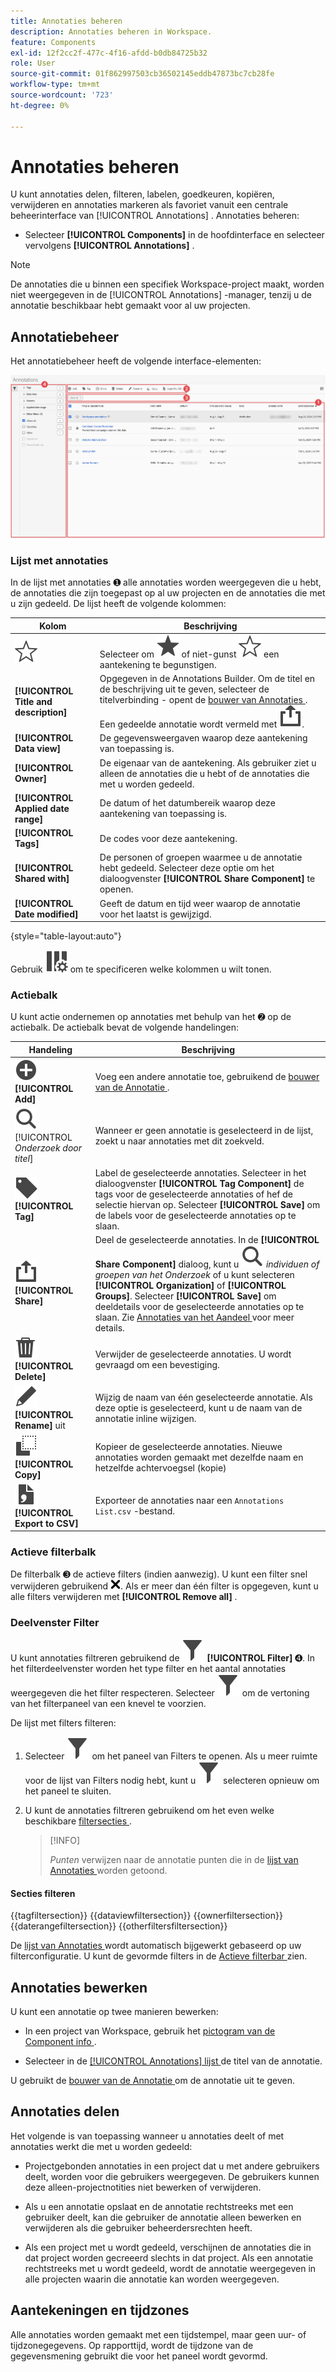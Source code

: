 ```yaml
---
title: Annotaties beheren
description: Annotaties beheren in Workspace.
feature: Components
exl-id: 12f2cc2f-477c-4f16-afdd-b0db84725b32
role: User
source-git-commit: 01f862997503cb36502145eddb47873bc7cb28fe
workflow-type: tm+mt
source-wordcount: '723'
ht-degree: 0%

---
```


# Annotaties beheren

U kunt annotaties delen, filteren, labelen, goedkeuren, kopiëren, verwijderen en annotaties markeren als favoriet vanuit een centrale beheerinterface van [!UICONTROL Annotations] . Annotaties beheren:

* Selecteer **[!UICONTROL Components]** in de hoofdinterface en selecteer vervolgens **[!UICONTROL Annotations]** .


>[!NOTE]
>
>De annotaties die u binnen een specifiek Workspace-project maakt, worden niet weergegeven in de [!UICONTROL Annotations] -manager, tenzij u de annotatie beschikbaar hebt gemaakt voor al uw projecten.
>

## Annotatiebeheer

Het annotatiebeheer heeft de volgende interface-elementen:

![ de interface van Annotaties ](assets/annotations-manager.png)

### Lijst met annotaties

In de lijst met annotaties ➊ alle annotaties worden weergegeven die u hebt, de annotaties die zijn toegepast op al uw projecten en de annotaties die met u zijn gedeeld. De lijst heeft de volgende kolommen:

| Kolom | Beschrijving |
| --- | --- | 
| ![ StarOutline ](/help/assets/icons/StarOutline.svg) | Selecteer om ![ Ster ](/help/assets/icons/Star.svg) of niet-gunst ![ StarOutline ](/help/assets/icons/StarOutline.svg) een aantekening te begunstigen. |
| **[!UICONTROL Title and description]** | Opgegeven in de Annotations Builder. Om de titel en de beschrijving uit te geven, selecteer de titelverbinding - opent de [ bouwer van Annotaties ](/help/components/annotations/create-annotations.md#annotation-builder). Een gedeelde annotatie wordt vermeld met ![ Aandeel ](/help/assets/icons/Share.svg). |
| **[!UICONTROL Data view]** | De gegevensweergaven waarop deze aantekening van toepassing is. |
| **[!UICONTROL Owner]** | De eigenaar van de aantekening. Als gebruiker ziet u alleen de annotaties die u hebt of de annotaties die met u worden gedeeld. |
| **[!UICONTROL Applied date range]** | De datum of het datumbereik waarop deze aantekening van toepassing is. |
| **[!UICONTROL Tags]** | De codes voor deze aantekening. |
| **[!UICONTROL Shared with]** | De personen of groepen waarmee u de annotatie hebt gedeeld. Selecteer deze optie om het dialoogvenster **[!UICONTROL Share Component]** te openen. |
| **[!UICONTROL Date modified]** | Geeft de datum en tijd weer waarop de annotatie voor het laatst is gewijzigd. |

{style="table-layout:auto"}

Gebruik ![ ColumnSetting ](/help/assets/icons/ColumnSetting.svg) om te specificeren welke kolommen u wilt tonen.

### Actiebalk

U kunt actie ondernemen op annotaties met behulp van het ➋ op de actiebalk. De actiebalk bevat de volgende handelingen:

| Handeling | Beschrijving |
|---|---|
| ![ AddCircle ](/help/assets/icons/AddCircle.svg) **[!UICONTROL Add]** | Voeg een andere annotatie toe, gebruikend de [ bouwer van de Annotatie ](create-annotations.md#annotation-builder). |
| ![ Onderzoek ](/help/assets/icons/Search.svg) [!UICONTROL *Onderzoek door titel*] | Wanneer er geen annotatie is geselecteerd in de lijst, zoekt u naar annotaties met dit zoekveld. |
| ![ Etiket ](/help/assets/icons/Label.svg) **[!UICONTROL Tag]** | Label de geselecteerde annotaties. Selecteer in het dialoogvenster **[!UICONTROL Tag Component]** de tags voor de geselecteerde annotaties of hef de selectie hiervan op. Selecteer **[!UICONTROL Save]** om de labels voor de geselecteerde annotaties op te slaan. |
| ![ Aandeel ](/help/assets/icons/Share.svg) **[!UICONTROL Share]** | Deel de geselecteerde annotaties. In de **[!UICONTROL Share Component]** dialoog, kunt u ![ Onderzoek ](/help/assets/icons/Search.svg) *individuen of groepen van het Onderzoek* of u kunt selecteren **[!UICONTROL Organization]** of **[!UICONTROL Groups]**. Selecteer **[!UICONTROL Save]** om deeldetails voor de geselecteerde annotaties op te slaan. Zie [ Annotaties van het Aandeel ](#share-annotations) voor meer details. |
| ![ Schrapping ](/help/assets/icons/Delete.svg) **[!UICONTROL Delete]** | Verwijder de geselecteerde annotaties. U wordt gevraagd om een bevestiging. |
| ![ geef ](/help/assets/icons/Edit.svg) **[!UICONTROL Rename]** uit | Wijzig de naam van één geselecteerde annotatie. Als deze optie is geselecteerd, kunt u de naam van de annotatie inline wijzigen. |
| ![ Exemplaar ](/help/assets/icons/Copy.svg) **[!UICONTROL Copy]** | Kopieer de geselecteerde annotaties. Nieuwe annotaties worden gemaakt met dezelfde naam en hetzelfde achtervoegsel (kopie) |
| ![ FileCSV ](/help/assets/icons/FileCSV.svg) **[!UICONTROL Export to CSV]** | Exporteer de annotaties naar een `Annotations List.csv` -bestand. |

### Actieve filterbalk

De filterbalk ➌ de actieve filters (indien aanwezig). U kunt een filter snel verwijderen gebruikend ![ CrossSize75 ](/help/assets/icons/CrossSize75.svg). Als er meer dan één filter is opgegeven, kunt u alle filters verwijderen met **[!UICONTROL Remove all]** .

### Deelvenster Filter

U kunt annotaties filtreren gebruikend de ![ Linker paneel van de Filter ](/help/assets/icons/Filter.svg) **[!UICONTROL Filter]** ➍. In het filterdeelvenster worden het type filter en het aantal annotaties weergegeven die het filter respecteren. Selecteer ![ Filter ](/help/assets/icons/Filter.svg) om de vertoning van het filterpaneel van een knevel te voorzien.

De lijst met filters filteren:

1. Selecteer ![ Filter ](/help/assets/icons/Filter.svg) om het paneel van Filters te openen. Als u meer ruimte voor de lijst van Filters nodig hebt, kunt u ![ Filter ](/help/assets/icons/Filter.svg) selecteren opnieuw om het paneel te sluiten.
1. U kunt de annotaties filtreren gebruikend om het even welke beschikbare [ filtersecties ](#filter-sections).

   >[!INFO]
   >
   >*Punten* verwijzen naar de annotatie punten die in de [ lijst van Annotaties ](manage-annotations.md#annotations-list) worden getoond.
   > 

#### Secties filteren

{{tagfiltersection}}
{{dataviewfiltersection}}
{{ownerfiltersection}}
{{daterangefiltersection}}
{{otherfiltersfiltersection}}


De [ lijst van Annotaties ](manage-annotations.md#annotations-list) wordt automatisch bijgewerkt gebaseerd op uw filterconfiguratie. U kunt de gevormde filters in de [ Actieve filterbar ](manage-annotations.md#active-filter-bar) zien.


## Annotaties bewerken

U kunt een annotatie op twee manieren bewerken:

* In een project van Workspace, gebruik het [ pictogram van de Component info ](/help/components/use-components-in-workspace.md#component-info).

* Selecteer in de [[!UICONTROL Annotations] lijst ](#annotations-list) de titel van de annotatie.

U gebruikt de [ bouwer van de Annotatie ](/help/components/annotations/create-annotations.md#annotation-builder) om de annotatie uit te geven.

## Annotaties delen

Het volgende is van toepassing wanneer u annotaties deelt of met annotaties werkt die met u worden gedeeld:

* Projectgebonden annotaties in een project dat u met andere gebruikers deelt, worden voor die gebruikers weergegeven. De gebruikers kunnen deze alleen-projectnotities niet bewerken of verwijderen.
* Als u een annotatie opslaat en de annotatie rechtstreeks met een gebruiker deelt, kan die gebruiker de annotatie alleen bewerken en verwijderen als die gebruiker beheerdersrechten heeft.

* Als een project met u wordt gedeeld, verschijnen de annotaties die in dat project worden gecreeerd slechts in dat project. Als een annotatie rechtstreeks met u wordt gedeeld, wordt de annotatie weergegeven in alle projecten waarin die annotatie kan worden weergegeven.

## Aantekeningen en tijdzones

Alle annotaties worden gemaakt met een tijdstempel, maar geen uur- of tijdzonegegevens. Op rapporttijd, wordt de tijdzone van de gegevensmening gebruikt die voor het paneel wordt gevormd.
